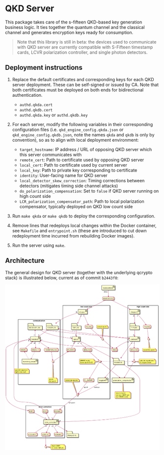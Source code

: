# QKD Server

This package takes care of the s-fifteen QKD-based key generation business logic. 
It ties together the quantum channel and the classical channel and generates encryption keys ready for consumption.

> Note that this library is still in beta: the devices used to communicate with QKD server are currently compatible with S-Fifteen timestamp cards, LCVR polarization controller, and single photon detectors.

## Deployment instructions

1. Replace the default certificates and corresponding keys for each QKD server deployment. These can be self-signed or issued by CA. Note that both certificates must be deployed on both ends for bidirectional authentication.

   - `authd.qkda.cert`
   - `authd.qkdb.cert`
   - `authd.qkda.key` or `authd.qkdb.key`

2. For each server, modify the following variables in their corresponding configuration files (i.e. `qkd_engine_config.qkda.json` or `qkd_engine_config.qkdb.json`, note the names `qkda` and `qkdb` is only by convention), so as to align with local deployment environment:
   
   - `target_hostname`: IP address / URL of opposing QKD server which this server communicates with
   - `remote_cert`: Path to certificate used by opposing QKD server
   - `local_cert`: Path to certificate used by current server
   - `local_key`: Path to private key corresponding to certificate
   - `identity`: User-facing name for QKD server
   - `local_detector_skew_correction`: Timing corrections between detectors (mitigates timing side channel attacks)
   - `do_polarization_compensation`: Set to `false` if QKD server running on high count side
   - `LCR_polarization_compensator_path`: Path to local polarization compensator, typically deployed on QKD low count side

3. Run `make qkda` or `make qkdb` to deploy the corresponding configuration.

4. Remove lines that redeploys local changes within the Docker container, see `Makefile` and `entrypoint.sh` (these are introduced to cut down redeployment time incurred from rebuilding Docker images).

5. Run the server using `make`.

## Architecture

The general design for QKD server (together with the underlying qcrypto stack) is illustrated below, current as of commit `b2443f0`:

![](docs/qkdserver_schematic.png)
